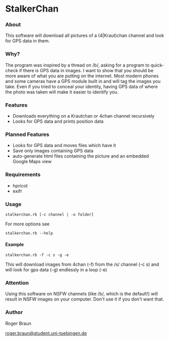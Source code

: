 # StalkerChan

### About
This software will download all pictures of a (4|Kraut)chan channel and look for GPS data in them. 

### Why?
The program was inspired by a thread on /b/, asking for a program to quick-check if there is GPS data in images. I want to show that you should be more aware of what you are putting on the internet. Most modern phones and some cameras have a GPS module built in and will tag the images you take. Even if you tried to conceal your identity, having GPS data of where the photo was taken will make it easier to identify you.

### Features
- Downloads everything on a Krautchan or 4chan channel recursively 
- Looks for GPS data and prints position data

### Planned Features
- Looks for GPS data and moves files which have it
- Save only images containing GPS data
- auto-generate html files containing the picture and an embedded Google Maps view 

### Requirements
- hpricot
- exifr

### Usage
    stalkerchan.rb [-c channel | -o folder]

For more options see 

    stalkerchan.rb --help

#### Example
    stalkerchan.rb -f -c s -g -e

This will download images from 4chan (-f) from the /s/ channel (-c s) and will look for gps data (-g) endlessly in a loop (-e)

### Attention
Using this software on NSFW channels (like /b/, which is the default!) will result in NSFW images on your computer. Don't use it if you don't want that.

### Author
Roger Braun

roger.braun@student.uni-tuebingen.de
